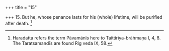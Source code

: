 +++
title = "15"

+++
15. But he, whose penance lasts for his (whole) lifetime, will be purified after death. [^6] 


[^6]:  Haradatta refers the term Pāvamānīs here to Taittirīya-brāhmaṇa I, 4, 8. The Taratsamandīs are found Rig veda IX, 58.
